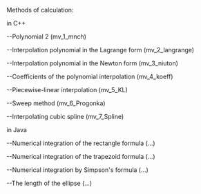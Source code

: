 Methods of calculation: 

in C++

--Polynomial 2 (mv_1_mnch)


--Interpolation polynomial in the Lagrange form (mv_2_langrange)

--Interpolation polynomial in the Newton form (mv_3_niuton)

--Coefficients of the polynomial interpolation (mv_4_koeff)

--Piecewise-linear interpolation (mv_5_KL)

--Sweep method (mv_6_Progonka)

--Interpolating cubic spline (mv_7_Spline)


in Java

--Numerical integration of the rectangle formula (...)

--Numerical integration of the trapezoid formula (...)

--Numerical integration by Simpson's formula (...)

--The length of the ellipse (...)
